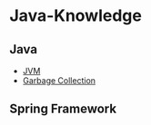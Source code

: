 # Java-Knowledge  

## Java
* [JVM](https://github.com/ericzhou919/Java-Knowledge/tree/main/Jvm)
* [Garbage Collection](https://github.com/ericzhou919/Java-Knowledge/tree/main/Garbage%20Collection)

## Spring Framework
